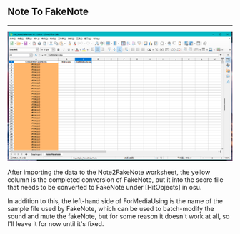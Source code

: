 ## Note To FakeNote

---

![ScreenShot](Note2FakeNote.png)

After importing the data to the Note2FakeNote worksheet, the yellow column is the completed conversion of FakeNote, put it into the score file that needs to be converted to FakeNote under [HitObjects] in osu.

In addition to this, the left-hand side of ForMediaUsing is the name of the sample file used by FakeNote, which can be used to batch-modify the sound and mute the fakeNote, but for some reason it doesn't work at all, so I'll leave it for now until it's fixed.